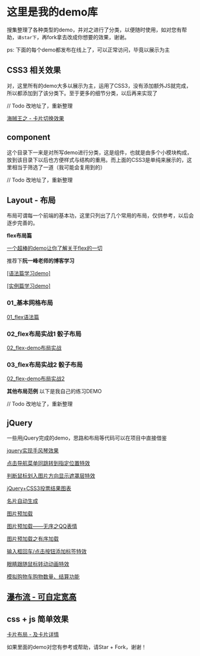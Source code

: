 # 这里是我的demo库

搜集整理了各种类型的demo，并对之进行了分类，以便随时使用，如对您有帮助，`请star下`，再fork拿去改成你想要的效果，谢谢。

ps: 下面的每个demo都发布在线上了，可以正常访问，毕竟以展示为主

## CSS3 相关效果

对，这里所有的demo大多以展示为主，运用了CSS3，没有添加额外JS就完成，所以都添加到了该分类下。至于更多的细节分类，以后再来实现了

// Todo 改地址了，重新整理


<a href="https://fridolph.github.io/my-program/public/animation-css3-js/card-op/index.html" target="_blank">海贼王之 - 卡片切换效果</a> 

## component

这个目录下一来是对所写demo进行分类，这是组件，也就是由多个小模块构成，放到该目录下以后也方便样式与结构的重用。而上面的CSS3是单纯来展示的，这里相当于筛选了一道（我可能会复用到的）

// Todo 改地址了，重新整理


## Layout - 布局

布局可谓每一个前端的基本功，这里只列出了几个常用的布局，仅供参考，以后会逐步完善的。

**flex布局篇**

<a href="https://fridolph.github.io/my-program/public/layout/flex/flex.html" target="_blank">一个超棒的demo让你了解关于flex的一切</a>

推荐下**阮一峰老师的博客学习**

<a href="http://www.ruanyifeng.com/blog/2015/07/flex-grammar.html?utm_source=tuicool" target="_blank">[语法篇学习demo]</a>

<a href="http://www.ruanyifeng.com/blog/2015/07/flex-examples.html" target="_blank">[实例篇学习demo]</a>

### 01_基本网格布局

<a href="https://fridolph.github.io/my-program/public/layout/flex/01_yufa.html" target="_blank">01_flex语法篇</a>

### 02_flex布局实战1 骰子布局
<a href="https://fridolph.github.io/my-program/public/layout/flex/02_demo.html" target="_blank">02_flex-demo布局实战</a>

### 03_flex布局实战2 骰子布局
<a href="https://fridolph.github.io/my-program/public/layout/flex/03_demo.html" target="_blank">02_flex-demo布局实战2</a>

**其他布局范例** 以下是我自己的练习DEMO

// Todo 改地址了，重新整理

## jQuery

一些用jQuery完成的demo，思路和布局等代码可以在项目中直接借鉴

<a href="https://fridolph.github.io/my-program/public/jquery/accordion-animation/index.html" target="_blank">jquery实现手风琴效果</a> 

<a href="https://fridolph.github.io/my-program/public/jquery/accordion/index.html" target="_blank">点击导航菜单同跳转到指定位置特效</a> 

<a href="https://fridolph.github.io/my-program/public/jquery/automatic-angle-mask/index.html" target="_blank">判断鼠标划入图片方向显示遮罩层特效</a>

<a href="https://fridolph.github.io/my-program/public/jquery/bar-vote-anime/index.html" target="_blank">jQuery+CSS3投票结果图表</a>

<a href="https://fridolph.github.io/my-program/public/jquery/card-auto-generate/index.html" target="_blank">名片自动生成</a> 

<a href="https://fridolph.github.io/my-program/public/jquery/image-preloading/index.html" target="_blank">图片预加载</a> 

<a href="https://fridolph.github.io/my-program/public/jquery/image-preloading/index2.html" target="_blank">图片预加载——无序之QQ表情 </a> 

<a href="https://fridolph.github.io/my-program/public/jquery/image-preloading/index3.html" target="_blank">图片预加载之有序加载</a> 

<a href="https://fridolph.github.io/my-program/public/jquery/label-add-jquery/index.html" target="_blank">输入框回车/点击按钮添加标签特效</a> 

<a href="https://fridolph.github.io/my-program/public/jquery/mousemove-animation-eye/index.html" target="_blank">眼睛跟随鼠标转动动画特效</a> 

<a href="https://fridolph.github.io/my-program/public/jquery/shopping-cart/index.html" target="_blank">模拟购物车购物数量、结算功能</a> 

<a href="https://fridolph.github.io/my-program/public/jquery/waterfall-image-layout/index.html" target="_blank">瀑布流 - 可自定宽高</a> 
---

## css + js 简单效果

<a href="https://fridolph.github.io/my-program/public/animation-css3-js/card-change-layout/index.html" target="_blank">卡片布局 - 及卡片详情</a> 

如果里面的demo对您有参考或帮助，请Star + Fork，谢谢！

